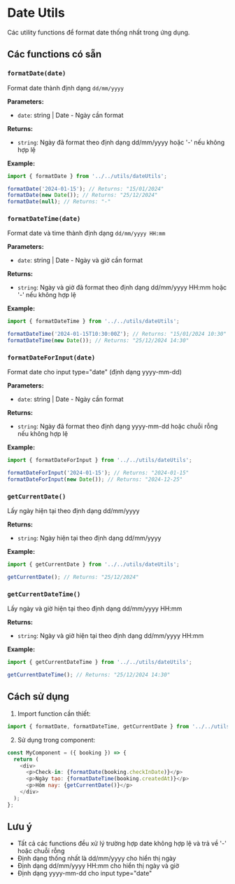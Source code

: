 # Date Utils

Các utility functions để format date thống nhất trong ứng dụng.

## Các functions có sẵn

### `formatDate(date)`
Format date thành định dạng `dd/mm/yyyy`

**Parameters:**
- `date`: string | Date - Ngày cần format

**Returns:**
- `string`: Ngày đã format theo định dạng dd/mm/yyyy hoặc '-' nếu không hợp lệ

**Example:**
```javascript
import { formatDate } from '../../utils/dateUtils';

formatDate('2024-01-15'); // Returns: "15/01/2024"
formatDate(new Date()); // Returns: "25/12/2024"
formatDate(null); // Returns: "-"
```

### `formatDateTime(date)`
Format date và time thành định dạng `dd/mm/yyyy HH:mm`

**Parameters:**
- `date`: string | Date - Ngày và giờ cần format

**Returns:**
- `string`: Ngày và giờ đã format theo định dạng dd/mm/yyyy HH:mm hoặc '-' nếu không hợp lệ

**Example:**
```javascript
import { formatDateTime } from '../../utils/dateUtils';

formatDateTime('2024-01-15T10:30:00Z'); // Returns: "15/01/2024 10:30"
formatDateTime(new Date()); // Returns: "25/12/2024 14:30"
```

### `formatDateForInput(date)`
Format date cho input type="date" (định dạng yyyy-mm-dd)

**Parameters:**
- `date`: string | Date - Ngày cần format

**Returns:**
- `string`: Ngày đã format theo định dạng yyyy-mm-dd hoặc chuỗi rỗng nếu không hợp lệ

**Example:**
```javascript
import { formatDateForInput } from '../../utils/dateUtils';

formatDateForInput('2024-01-15'); // Returns: "2024-01-15"
formatDateForInput(new Date()); // Returns: "2024-12-25"
```

### `getCurrentDate()`
Lấy ngày hiện tại theo định dạng dd/mm/yyyy

**Returns:**
- `string`: Ngày hiện tại theo định dạng dd/mm/yyyy

**Example:**
```javascript
import { getCurrentDate } from '../../utils/dateUtils';

getCurrentDate(); // Returns: "25/12/2024"
```

### `getCurrentDateTime()`
Lấy ngày và giờ hiện tại theo định dạng dd/mm/yyyy HH:mm

**Returns:**
- `string`: Ngày và giờ hiện tại theo định dạng dd/mm/yyyy HH:mm

**Example:**
```javascript
import { getCurrentDateTime } from '../../utils/dateUtils';

getCurrentDateTime(); // Returns: "25/12/2024 14:30"
```

## Cách sử dụng

1. Import function cần thiết:
```javascript
import { formatDate, formatDateTime, getCurrentDate } from '../../utils/dateUtils';
```

2. Sử dụng trong component:
```javascript
const MyComponent = ({ booking }) => {
  return (
    <div>
      <p>Check-in: {formatDate(booking.checkInDate)}</p>
      <p>Ngày tạo: {formatDateTime(booking.createdAt)}</p>
      <p>Hôm nay: {getCurrentDate()}</p>
    </div>
  );
};
```

## Lưu ý

- Tất cả các functions đều xử lý trường hợp date không hợp lệ và trả về '-' hoặc chuỗi rỗng
- Định dạng thống nhất là dd/mm/yyyy cho hiển thị ngày
- Định dạng dd/mm/yyyy HH:mm cho hiển thị ngày và giờ
- Định dạng yyyy-mm-dd cho input type="date" 